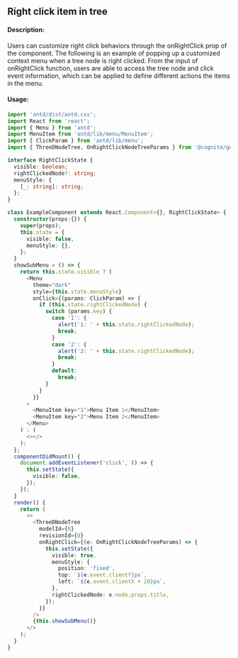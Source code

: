 ## Right click item in tree 

<!-- STORY -->

#### Description:

Users can customize right click behaviors through the onRightClick prop of the component. 
The following is an example of popping up a customized context menu when a tree node is right clicked. From the input of onRightClick function, users are able to access the tree node and click event information, which can be applied to define different actions the items in the menu. 

#### Usage:

```typescript jsx
import 'antd/dist/antd.css';
import React from 'react';
import { Menu } from 'antd';
import MenuItem from 'antd/lib/menu/MenuItem';
import { ClickParam } from 'antd/lib/menu';
import { ThreeDNodeTree, OnRightClickNodeTreeParams } from '@cognite/gearbox';
```
```typescript jsx
interface RightClickState {
  visible: boolean;
  rightClickedNode?: string;
  menuStyle: {
    [_: string]: string;
  };
}
```
```typescript jsx
class ExampleComponent extends React.Component<{}, RightClickState> {
  constructor(props:{}) {
    super(props);
    this.state = {
      visible: false,
      menuStyle: {},
    };
  }
  showSubMenu = () => {
    return this.state.visible ? (
      <Menu
        theme="dark"
        style={this.state.menuStyle}
        onClick={(params: ClickParam) => {
          if (this.state.rightClickedNode) {
            switch (params.key) {
              case '1': {
                alert('1: ' + this.state.rightClickedNode);
                break;
              }
              case '2': {
                alert('2: ' + this.state.rightClickedNode);
                break;
              }
              default:
                break;
            }
          }
        }}
      >
        <MenuItem key="1">Menu Item 1</MenuItem>
        <MenuItem key="2">Menu Item 2</MenuItem>
      </Menu>
    ) : (
      <></>
    );
  };
  componentDidMount() {
    document.addEventListener('click', () => {
      this.setState({
        visible: false,
      });
    });
  }
  render() {
    return (
      <>
        <ThreeDNodeTree
          modelId={0}
          revisionId={0}
          onRightClick={(e: OnRightClickNodeTreeParams) => {
            this.setState({
              visible: true,
              menuStyle: {
                position: 'fixed',
                top: `${e.event.clientY}px`,
                left: `${e.event.clientX + 20}px`,
              },
              rightClickedNode: e.node.props.title,
            });
          }}
        />
        {this.showSubMenu()}
      </>
    );
  }
}
```
